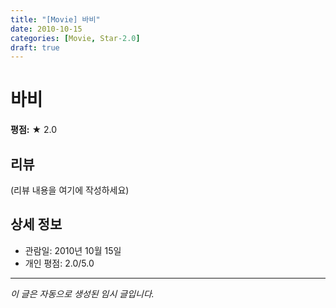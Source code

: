 ```yaml
---
title: "[Movie] 바비"
date: 2010-10-15
categories: [Movie, Star-2.0]
draft: true
---
```


# 바비

**평점:** ★ 2.0

## 리뷰

(리뷰 내용을 여기에 작성하세요)

## 상세 정보

- 관람일: 2010년 10월 15일
- 개인 평점: 2.0/5.0

---

*이 글은 자동으로 생성된 임시 글입니다.*
